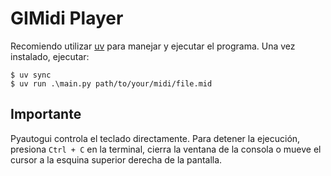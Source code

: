 # GIMidi Player

Recomiendo utilizar [uv](https://github.com/astral-sh/uv) para manejar y ejecutar el programa. Una vez instalado, ejecutar:

```console
$ uv sync
$ uv run .\main.py path/to/your/midi/file.mid
```

## Importante
Pyautogui controla el teclado directamente. Para detener la ejecución, presiona `Ctrl + C` en la terminal, cierra la ventana de la consola o mueve el cursor a la esquina superior derecha de la pantalla.